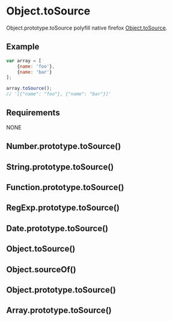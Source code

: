 Object.toSource
=============

Object.prototype.toSource polyfill native firefox [Object.toSource](https://developer.mozilla.org/en-US/docs/Web/JavaScript/Reference/Global_Objects/Object/toSource).

## Example

```javascript
var array = [
	{name: 'foo'},
	{name: 'bar'}
];

array.toSource();
// '[{"name": "foo"}, {"name": "bar"}]'
```

## Requirements

NONE

## Number.prototype.toSource()

## String.prototype.toSource()

## Function.prototype.toSource()

## RegExp.prototype.toSource()

## Date.prototype.toSource()

## Object.toSource()

## Object.sourceOf()

## Object.prototype.toSource()

## Array.prototype.toSource()
